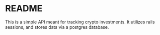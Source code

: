 # README

This is a simple API meant for tracking crypto investments. It utilizes rails sessions, and stores data via a postgres database. 
